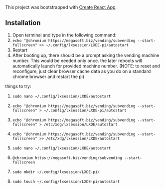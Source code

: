 This project was bootstrapped with [Create React App](https://github.com/facebook/create-react-app).


## Installation
1. Open terminal and type in the following command:
2. `echo "@chromium https://megasoft.biz/vending/subvending --start-fullscreen" >> ~/.config/lxsession/LXDE-pi/autostart`
3. Restart
4. After booting up, there should be a prompt asking the vending machine number. This would be needed only once. the later reboots will automatically launch for provided machine number. (NOTE: to reset and reconfigure, just clear browser cache data as you do on a standard chrome browser and restart the pi)


things to try:
1. `sudo nano ~/.config/lxsession/LXDE/autostart`

2. `echo "@chromium https://megasoft.biz/vending/subvending --start-fullscreen" > ~/.config/lxsession/LXDE-pi/autostart`

3. `echo "@chromium https://megasoft.biz/vending/subvending --start-fullscreen" > /etc/xdg/lxsession/LXDE/autostart`

4. `echo "@chromium https://megasoft.biz/vending/subvending --start-fullscreen" >> /etc/xdg/lxsession/LXDE/autostart`

5. `sudo nano ~/.config/lxsession/LXDE/autostart`

6. `@chromium https://megasoft.biz/vending/subvending --start-fullscreen`

7. `sudo mkdir ~/.config/lxsession/LXDE-pi/`

8. `sudo touch ~/.config/lxsession/LXDE-pi/autostart`
